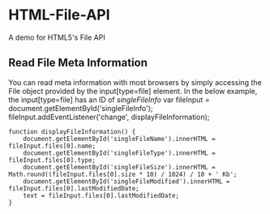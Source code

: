 # HTML-File-API
A demo for HTML5's File API

## Read File Meta Information
You can read meta information with most browsers by simply accessing the File object provided by the input[type=file] element. In the below example, the input[type=file] has an ID of *singleFileInfo*
    var fileInput = document.getElementById('singleFileInfo');
    fileInput.addEventListener('change', displayFileInformation);
    
    function displayFileInformation() {
    	document.getElementById('singleFileName').innerHTML = fileInput.files[0].name;
    	document.getElementById('singleFileType').innerHTML = fileInput.files[0].type;
    	document.getElementById('singleFileSize').innerHTML = Math.round((fileInput.files[0].size * 10) / 1024) / 10 + ' Kb';
    	document.getElementById('singleFileModified').innerHTML = fileInput.files[0].lastModifiedDate;
    	text = fileInput.files[0].lastModifiedDate;
    }